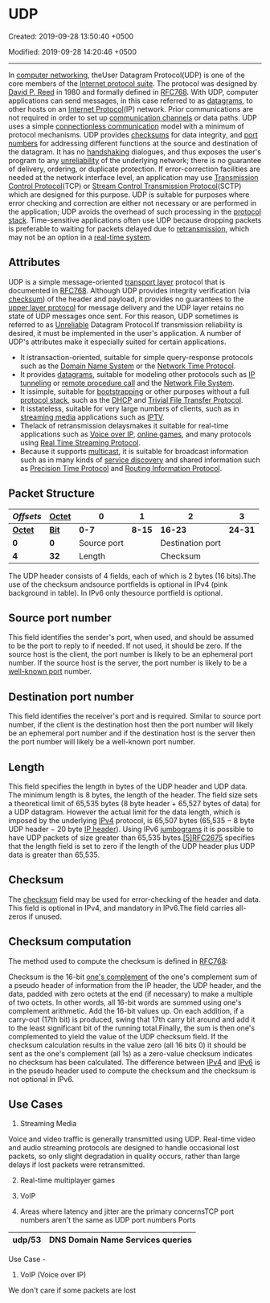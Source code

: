# UDP

Created: 2019-09-28 13:50:40 +0500

Modified: 2019-09-28 14:20:46 +0500

---

In [computer networking](https://en.wikipedia.org/wiki/Computer_network), theUser Datagram Protocol(UDP) is one of the core members of the [Internet protocol suite](https://en.wikipedia.org/wiki/Internet_protocol_suite). The protocol was designed by [David P. Reed](https://en.wikipedia.org/wiki/David_P._Reed) in 1980 and formally defined in [RFC](https://en.wikipedia.org/wiki/Request_for_Comments_(identifier))[768](https://tools.ietf.org/html/rfc768). With UDP, computer applications can send messages, in this case referred to as [datagrams](https://en.wikipedia.org/wiki/Datagram), to other hosts on an [Internet Protocol](https://en.wikipedia.org/wiki/Internet_Protocol)(IP) network. Prior communications are not required in order to set up [communication channels](https://en.wikipedia.org/wiki/Communication_channel) or data paths.
UDP uses a simple [connectionless communication](https://en.wikipedia.org/wiki/Connectionless_communication) model with a minimum of protocol mechanisms. UDP provides [checksums](https://en.wikipedia.org/wiki/Checksum) for data integrity, and [port numbers](https://en.wikipedia.org/wiki/Port_numbers) for addressing different functions at the source and destination of the datagram. It has no [handshaking](https://en.wikipedia.org/wiki/Handshaking) dialogues, and thus exposes the user's program to any [unreliability](https://en.wikipedia.org/wiki/Reliability_(computer_networking)) of the underlying network; there is no guarantee of delivery, ordering, or duplicate protection. If error-correction facilities are needed at the network interface level, an application may use [Transmission Control Protocol](https://en.wikipedia.org/wiki/Transmission_Control_Protocol)(TCP) or [Stream Control Transmission Protocol](https://en.wikipedia.org/wiki/Stream_Control_Transmission_Protocol)(SCTP) which are designed for this purpose.
UDP is suitable for purposes where error checking and correction are either not necessary or are performed in the application; UDP avoids the overhead of such processing in the [protocol stack](https://en.wikipedia.org/wiki/Protocol_stack). Time-sensitive applications often use UDP because dropping packets is preferable to waiting for packets delayed due to [retransmission](https://en.wikipedia.org/wiki/Retransmission_(data_networks)), which may not be an option in a [real-time system](https://en.wikipedia.org/wiki/Real-time_system).

## Attributes

UDP is a simple message-oriented [transport layer](https://en.wikipedia.org/wiki/Transport_layer) protocol that is documented in [RFC](https://en.wikipedia.org/wiki/Request_for_Comments_(identifier))[768](https://tools.ietf.org/html/rfc768). Although UDP provides integrity verification (via [checksum](https://en.wikipedia.org/wiki/Checksum)) of the header and payload, it provides no guarantees to the [upper layer protocol](https://en.wikipedia.org/wiki/Upper_layer_protocol) for message delivery and the UDP layer retains no state of UDP messages once sent. For this reason, UDP sometimes is referred to as [Unreliable](https://en.wikipedia.org/wiki/Reliability_(computer_networking)) Datagram Protocol.If transmission reliability is desired, it must be implemented in the user's application.
A number of UDP's attributes make it especially suited for certain applications.

- It istransaction-oriented, suitable for simple query-response protocols such as the [Domain Name System](https://en.wikipedia.org/wiki/Domain_Name_System) or the [Network Time Protocol](https://en.wikipedia.org/wiki/Network_Time_Protocol).
- It provides [datagrams](https://en.wikipedia.org/wiki/Datagram), suitable for modeling other protocols such as [IP tunneling](https://en.wikipedia.org/wiki/IP_tunneling) or [remote procedure call](https://en.wikipedia.org/wiki/Remote_procedure_call) and the [Network File System](https://en.wikipedia.org/wiki/Network_File_System).
- It issimple, suitable for [bootstrapping](https://en.wikipedia.org/wiki/Bootstrapping) or other purposes without a full [protocol stack](https://en.wikipedia.org/wiki/Protocol_stack), such as the [DHCP](https://en.wikipedia.org/wiki/Dynamic_Host_Configuration_Protocol) and [Trivial File Transfer Protocol](https://en.wikipedia.org/wiki/Trivial_File_Transfer_Protocol).
- It isstateless, suitable for very large numbers of clients, such as in [streaming media](https://en.wikipedia.org/wiki/Streaming_media) applications such as [IPTV](https://en.wikipedia.org/wiki/IPTV).
- Thelack of retransmission delaysmakes it suitable for real-time applications such as [Voice over IP](https://en.wikipedia.org/wiki/Voice_over_IP), [online games](https://en.wikipedia.org/wiki/Online_games), and many protocols using [Real Time Streaming Protocol](https://en.wikipedia.org/wiki/Real_Time_Streaming_Protocol).
- Because it supports [multicast](https://en.wikipedia.org/wiki/Multicast), it is suitable for broadcast information such as in many kinds of [service discovery](https://en.wikipedia.org/wiki/Service_discovery) and shared information such as [Precision Time Protocol](https://en.wikipedia.org/wiki/Precision_Time_Protocol) and [Routing Information Protocol](https://en.wikipedia.org/wiki/Routing_Information_Protocol).

## Packet Structure

| ***Offsets***                                                | [**Octet**](https://en.wikipedia.org/wiki/Octet_(computing)) | **0**       | **1**     | **2**            | **3**     |
|-----------|-----------|--------------|-----------|------------------|---------|
| [**Octet**](https://en.wikipedia.org/wiki/Octet_(computing)) | [**Bit**](https://en.wikipedia.org/wiki/Bit)                 | **0-7**    | **8-15** | **16-23**        | **24-31** |
| **0**                                                        | **0**                                                       | Source port |          | Destination port |          |
| **4**                                                        | **32**                                                       | Length      |          | Checksum         |          |

The UDP header consists of 4 fields, each of which is 2 bytes (16 bits).The use of the checksum andsource portfields is optional in IPv4 (pink background in table). In IPv6 only thesource portfield is optional.

## Source port number

This field identifies the sender's port, when used, and should be assumed to be the port to reply to if needed. If not used, it should be zero. If the source host is the client, the port number is likely to be an ephemeral port number. If the source host is the server, the port number is likely to be a [well-known port](https://en.wikipedia.org/wiki/Well-known_port) number.

## Destination port number

This field identifies the receiver's port and is required. Similar to source port number, if the client is the destination host then the port number will likely be an ephemeral port number and if the destination host is the server then the port number will likely be a well-known port number.

## Length

This field specifies the length in bytes of the UDP header and UDP data. The minimum length is 8 bytes, the length of the header. The field size sets a theoretical limit of 65,535 bytes (8 byte header + 65,527 bytes of data) for a UDP datagram. However the actual limit for the data length, which is imposed by the underlying [IPv4](https://en.wikipedia.org/wiki/IPv4) protocol, is 65,507 bytes (65,535 − 8 byte UDP header − 20 byte [IP header](https://en.wikipedia.org/wiki/IPv4_header)).
Using IPv6 [jumbograms](https://en.wikipedia.org/wiki/Jumbogram) it is possible to have UDP packets of size greater than 65,535 bytes.[[5]](https://en.wikipedia.org/wiki/User_Datagram_Protocol#cite_note-5)[RFC](https://en.wikipedia.org/wiki/Request_for_Comments_(identifier))[2675](https://tools.ietf.org/html/rfc2675) specifies that the length field is set to zero if the length of the UDP header plus UDP data is greater than 65,535.

## Checksum

The [checksum](https://en.wikipedia.org/wiki/Checksum) field may be used for error-checking of the header and data. This field is optional in IPv4, and mandatory in IPv6.The field carries all-zeros if unused.

## Checksum computation

The method used to compute the checksum is defined in [RFC](https://en.wikipedia.org/wiki/Request_for_Comments_(identifier))[768](https://tools.ietf.org/html/rfc768):

Checksum is the 16-bit [one's complement](https://en.wikipedia.org/wiki/One%27s_complement) of the one's complement sum of a pseudo header of information from the IP header, the UDP header, and the data, padded with zero octets at the end (if necessary) to make a multiple of two octets.
In other words, all 16-bit words are summed using one's complement arithmetic. Add the 16-bit values up. On each addition, if a carry-out (17th bit) is produced, swing that 17th carry bit around and add it to the least significant bit of the running total.Finally, the sum is then one's complemented to yield the value of the UDP checksum field.
If the checksum calculation results in the value zero (all 16 bits 0) it should be sent as the one's complement (all 1s) as a zero-value checksum indicates no checksum has been calculated.
The difference between [IPv4](https://en.wikipedia.org/wiki/IPv4) and [IPv6](https://en.wikipedia.org/wiki/IPv6) is in the pseudo header used to compute the checksum and the checksum is not optional in IPv6.

## Use Cases

1. Streaming Media

Voice and video traffic is generally transmitted using UDP. Real-time video and audio streaming protocols are designed to handle occasional lost packets, so only slight degradation in quality occurs, rather than large delays if lost packets were retransmitted.

2. Real-time multiplayer games

3. VoIP

4. Areas where latency and jitter are the primary concernsTCP port numbers aren't the same as UDP port numbers
Ports

| udp/53 | DNS Domain Name Services queries |
|--------|----------------------------------|
Use Case -

1. VoIP (Voice over IP)

We don't care if some packets are lost
